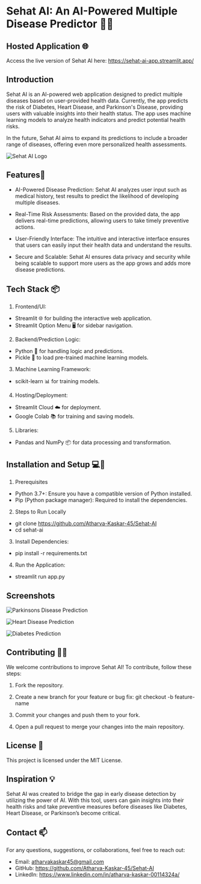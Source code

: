 # Sehat AI: An AI-Powered Multiple Disease Predictor 🤖💊

## Hosted Application 🌐

Access the live version of Sehat AI here: 
https://sehat-ai-app.streamlit.app/

## Introduction

Sehat AI is an AI-powered web application designed to predict multiple diseases based on user-provided health data. Currently, the app predicts the risk of Diabetes, Heart Disease, and Parkinson's Disease, providing users with valuable insights into their health status. The app uses machine learning models to analyze health indicators and predict potential health risks.

In the future, Sehat AI aims to expand its predictions to include a broader range of diseases, offering even more personalized health assessments.

![Sehat AI Logo]("images\SehatAI_logo.jpg")

## Features🚀 

- AI-Powered Disease Prediction: Sehat AI analyzes user input such as medical history, test results to predict the likelihood of developing multiple diseases.

- Real-Time Risk Assessments: Based on the provided data, the app delivers real-time predictions, allowing users to take timely preventive actions.

- User-Friendly Interface: The intuitive and interactive interface ensures that users can easily input their health data and understand the results.

- Secure and Scalable: Sehat AI ensures data privacy and security while being scalable to support more users as the app grows and adds more disease predictions.


## Tech Stack 📦

1. Frontend/UI:
- Streamlit 🌐 for building the interactive web application.
- Streamlit Option Menu 🖥️ for sidebar navigation.

2. Backend/Prediction Logic:
- Python 🐍 for handling logic and predictions.
- Pickle 🥒 to load pre-trained machine learning models.

3. Machine Learning Framework:
- scikit-learn 📊 for training models.

4. Hosting/Deployment:
- Streamlit Cloud ☁️ for deployment.
- Google Colab 📚 for training and saving models.

5. Libraries:
- Pandas and NumPy 📦 for data processing and transformation.

## Installation and Setup 💻🔧

1. Prerequisites
- Python 3.7+: Ensure you have a compatible version of Python installed.
- Pip (Python package manager): Required to install the dependencies.

2. Steps to Run Locally
- git clone https://github.com/Atharva-Kaskar-45/Sehat-AI
- cd sehat-ai

3. Install Dependencies:
- pip install -r requirements.txt

4. Run the Application:
- streamlit run app.py

## Screenshots

![Parkinsons Disease Prediction]("C:\Users\athar\OneDrive\Desktop\Parkinsons_screenshot.png")

![Heart Disease Prediction]("C:\Users\athar\OneDrive\Desktop\Heart_screenshot.png")

![Diabetes Prediction]("C:\Users\athar\OneDrive\Desktop\Diabetes_screenshot.png")


## Contributing 🧑‍💻
We welcome contributions to improve Sehat AI! To contribute, follow these steps:
1. Fork the repository.

2. Create a new branch for your feature or bug fix:
git checkout -b feature-name

3. Commit your changes and push them to your fork.

4. Open a pull request to merge your changes into the main repository.

## License 🔐
This project is licensed under the MIT License.

## Inspiration 💡
Sehat AI was created to bridge the gap in early disease detection by utilizing the power of AI. With this tool, users can gain insights into their health risks and take preventive measures before diseases like Diabetes, Heart Disease, or Parkinson’s become critical.

## Contact 📫
For any questions, suggestions, or collaborations, feel free to reach out:

- Email: atharvakaskar45@gmail.com
- GitHub: https://github.com/Atharva-Kaskar-45/Sehat-AI
- LinkedIn: https://www.linkedin.com/in/atharva-kaskar-00114324a/
